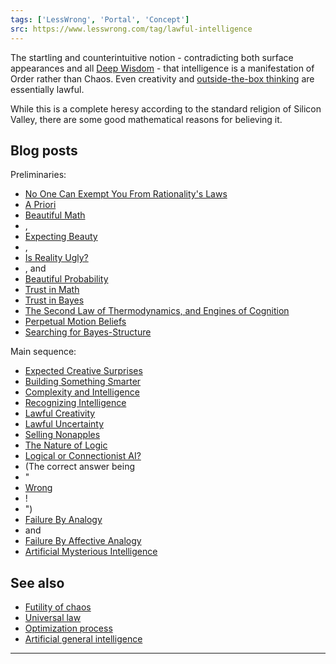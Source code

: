```yaml
---
tags: ['LessWrong', 'Portal', 'Concept']
src: https://www.lesswrong.com/tag/lawful-intelligence
---
```


The startling and counterintuitive notion - contradicting both surface appearances and all [Deep Wisdom](https://wiki.lesswrong.com/wiki/Deep_Wisdom) - that intelligence is a manifestation of Order rather than Chaos. Even creativity and [outside-the-box thinking](https://wiki.lesswrong.com/wiki/outside_the_box) are essentially lawful.

While this is a complete heresy according to the standard religion of Silicon Valley, there are some good mathematical reasons for believing it.

## Blog posts
Preliminaries:

- [No One Can Exempt You From Rationality's Laws](http://lesswrong.com/lw/k1/no_one_can_exempt_you_from_rationalitys_laws/)
- [A Priori](http://lesswrong.com/lw/k2/a_priori/)
- [Beautiful Math](http://lesswrong.com/lw/mq/beautiful_math/)
- , 
- [Expecting Beauty](http://lesswrong.com/lw/mr/expecting_beauty/)
- , 
- [Is Reality Ugly?](http://lesswrong.com/lw/ms/is_reality_ugly/)
- , and 
- [Beautiful Probability](http://lesswrong.com/lw/mt/beautiful_probability/)
- [Trust in Math](http://lesswrong.com/lw/mu/trust_in_math/)
- [Trust in Bayes](http://lesswrong.com/lw/na/trust_in_bayes/)
- [The Second Law of Thermodynamics, and Engines of Cognition](http://lesswrong.com/lw/o5/the_second_law_of_thermodynamics_and_engines_of/)
- [Perpetual Motion Beliefs](http://lesswrong.com/lw/o6/perpetual_motion_beliefs/)
- [Searching for Bayes-Structure](http://lesswrong.com/lw/o7/searching_for_bayesstructure/)

Main sequence:

- [Expected Creative Surprises](http://lesswrong.com/lw/v7/expected_creative_surprises/)
- [Building Something Smarter](http://lesswrong.com/lw/vg/building_something_smarter/)
- [Complexity and Intelligence](http://lesswrong.com/lw/vh/complexity_and_intelligence/)
- [Recognizing Intelligence](http://lesswrong.com/lw/vl/recognizing_intelligence/)
- [Lawful Creativity](http://lesswrong.com/lw/vm/lawful_creativity/)
- [Lawful Uncertainty](http://lesswrong.com/lw/vo/lawful_uncertainty/)
- [Selling Nonapples](http://lesswrong.com/lw/vs/selling_nonapples/)
- [The Nature of Logic](http://lesswrong.com/lw/vt/the_nature_of_logic/)
- [Logical or Connectionist AI?](http://lesswrong.com/lw/vv/logical_or_connectionist_ai/)
-  (The correct answer being 
- "
- [Wrong](https://en.wikipedia.org/wiki/Mu_(negative))
- !
- ")
- [Failure By Analogy](http://lesswrong.com/lw/vx/failure_by_analogy/)
-  and 
- [Failure By Affective Analogy](http://lesswrong.com/lw/vy/failure_by_affective_analogy/)
- [Artificial Mysterious Intelligence](http://lesswrong.com/lw/wk/artificial_mysterious_intelligence/)

## See also
- [Futility of chaos](https://www.lesswrong.com/tag/futility-of-chaos)
- [Universal law](https://www.lesswrong.com/tag/universal-law)
- [Optimization process](https://www.lesswrong.com/tag/optimization)
- [Artificial general intelligence](https://www.lesswrong.com/tag/artificial-general-intelligence)



---

